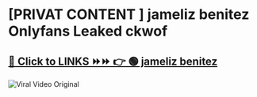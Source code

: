 
 # [PRIVAT CONTENT ] jameliz benitez Onlyfans Leaked ckwof

## <h2><a href="https://clipsfans.com/jameliz_benitez&ref=git">🔗 Click to LINKS ⏩⏩ 👉 🟢 jameliz benitez </a></h2>

<a href="https://clipsfans.com/jameliz_benitez&ref=git" rel="nofollow" data-target="animated-image.originalLink"><img src="https://i.ibb.co.com/xMMVF88/686577567.gif" alt="Viral Video Original" style="max-width: 100%; display: inline-block;" data-target="animated-image.originalImage"></a>

